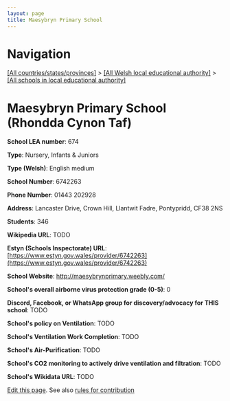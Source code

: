 ```yaml
---
layout: page
title: Maesybryn Primary School
---
```

# Navigation

[[All countries/states/provinces]](../../..) > [[All Welsh local educational authority]](../..) > [[All schools in local educational authority]](..)

# Maesybryn Primary School (Rhondda Cynon Taf)

**School LEA number**: 674

**Type**: Nursery, Infants & Juniors

**Type (Welsh)**: English medium

**School Number**: 6742263

**Phone Number**: 01443 202928

**Address**: Lancaster Drive, Crown Hill, Llantwit Fadre, Pontypridd, CF38 2NS

**Students**: 346

**Wikipedia URL**: TODO

**Estyn (Schools Inspectorate) URL**: [https://www.estyn.gov.wales/provider/6742263](https://www.estyn.gov.wales/provider/6742263)

**School Website**: http://maesybrynprimary.weebly.com/

**School's overall airborne virus protection grade (0-5)**: 0

**Discord, Facebook, or WhatsApp group for discovery/advocacy for THIS school**: TODO

**School's policy on Ventilation**: TODO

**School's Ventilation Work Completion**: TODO

**School's Air-Purification**: TODO

**School's CO2 monitoring to actively drive ventilation and filtration**: TODO

**School's Wikidata URL**: TODO




[Edit this page](https://github.com/ventilate-schools/Wales/edit/prif/./Rhondda_Cynon_Taf/Maesybryn_Primary_School.md). See also [rules for contribution](../../../contribution-rules/)